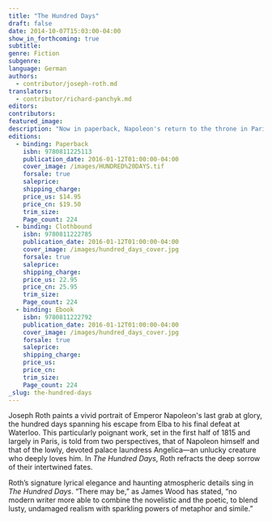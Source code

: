 ```yaml
---
title: "The Hundred Days"
draft: false
date: 2014-10-07T15:03:00-04:00
show_in_forthcoming: true
subtitle:
genre: Fiction
subgenre:
language: German
authors:
  - contributor/joseph-roth.md
translators:
  - contributor/richard-panchyk.md
editors:
contributors:
featured_image:
description: "Now in paperback, Napoleon's return to the throne in Paris, as imagined by the incomparable Joseph Roth "
editions:
  - binding: Paperback
    isbn: 9780811225113
    publication_date: 2016-01-12T01:00:00-04:00
    cover_image: /images/HUNDRED%20DAYS.tif
    forsale: true
    saleprice:
    shipping_charge:
    price_us: $14.95
    price_cn: $19.50
    trim_size:
    Page_count: 224
  - binding: Clothbound
    isbn: 9780811222785
    publication_date: 2016-01-12T01:00:00-04:00
    cover_image: /images/hundred_days_cover.jpg
    forsale: true
    saleprice:
    shipping_charge:
    price_us: 22.95
    price_cn: 25.95
    trim_size:
    Page_count: 224
  - binding: Ebook
    isbn: 9780811222792
    publication_date: 2016-01-12T01:00:00-04:00
    cover_image: /images/hundred_days_cover.jpg
    forsale: true
    saleprice:
    shipping_charge:
    price_us:
    price_cn:
    trim_size:
    Page_count: 224
_slug: the-hundred-days
---
```


Joseph Roth paints a vivid portrait of Emperor Napoleon's last grab at glory, the hundred days spanning his escape from Elba to his final defeat at Waterloo. This particularly poignant work, set in the first half of 1815 and largely in Paris, is told from two perspectives, that of Napoleon himself and that of the lowly, devoted palace laundress Angelica—an unlucky creature who deeply loves him. In _The Hundred Days_, Roth refracts the deep sorrow of their intertwined fates.

Roth’s signature lyrical elegance and haunting atmospheric details sing in _The Hundred Days_. “There may be,” as James Wood has stated, “no modern writer more able to combine the novelistic and the poetic, to blend lusty, undamaged realism with sparkling powers of metaphor and simile.”

